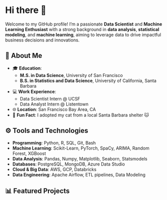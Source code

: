 # Hi there 👋

Welcome to my GitHub profile! I’m a passionate **Data Scientist** and **Machine Learning Enthusiast** with a strong background in **data analysis**, **statistical modeling**, and **machine learning**, aiming to leverage data to drive impactful business decisions and innovations.

## 🚀 About Me
- 🎓 **Education**:  
   - **M.S. in Data Science**, University of San Francisco  
   - **B.S. in Statistics and Data Science**, University of California, Santa Barbara
- 💻 **Work Experience**:  
   - Data Scientist Intern @ UCSF  
   - Data Analyst Intern @ Listentown
- 🌐 **Location**: San Francisco Bay Area, CA  
- 🐾 **Fun Fact**: I adopted my cat from a local Santa Barbara shelter 🐱

## ⚙️ Tools and Technologies
- **Programming**: Python, R, SQL, Git, Bash
- **Machine Learning**: Scikit-Learn, PyTorch, SpaCy, ARIMA, Random Forest, XGBoost
- **Data Analysis**: Pandas, Numpy, Matplotlib, Seaborn, Statsmodels
- **Databases**: PostgreSQL, MongoDB, Azure Data Studio
- **Cloud & Big Data**: AWS, GCP, Databricks
- **Data Engineering**: Apache Airflow, ETL pipelines, Data Modeling

## 📊 Featured Projects


